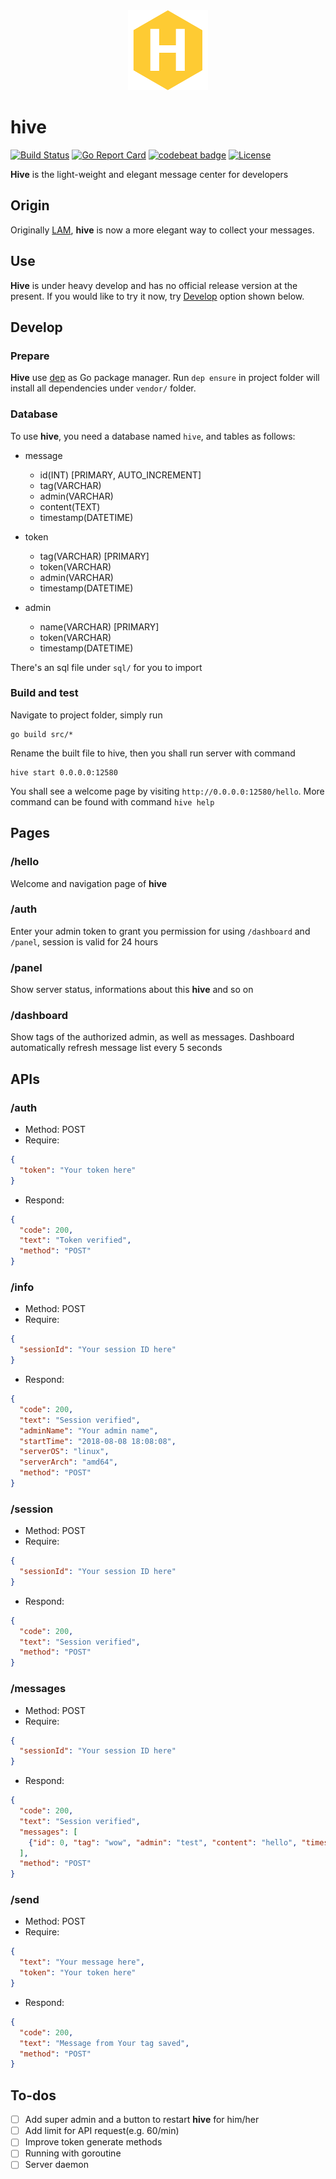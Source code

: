 <div align=center>
  <img src='https://raw.githubusercontent.com/JerryLiao26/hive/master/static/hive_small.png' alt='hive logo'>
</div>

# hive

[![Build Status](https://travis-ci.org/JerryLiao26/hive.svg?branch=master)](https://travis-ci.org/JerryLiao26/hive)
[![Go Report Card](https://goreportcard.com/badge/github.com/JerryLiao26/hive)](https://goreportcard.com/report/github.com/JerryLiao26/hive)
[![codebeat badge](https://codebeat.co/badges/3737204a-ce9b-4d80-a930-5a8735fd709c)](https://codebeat.co/projects/github-com-jerryliao26-hive-master)
[![License](https://img.shields.io/github/license/JerryLiao26/hive.svg)](https://opensource.org/licenses/MIT)

**Hive** is the light-weight and elegant message center for developers

## Origin

Originally [LAM](https://github.com/JerryLiao26/LAM), **hive** is now a more elegant way to collect your messages.

## Use

**Hive** is under heavy develop and has no official release version at the present. If you would like to try it now, try [Develop](#develop) option shown below.

## Develop

### Prepare

**Hive** use [dep](https://golang.github.io/dep/) as Go package manager. Run ```dep ensure``` in project folder will install all dependencies under ```vendor/``` folder.

### Database

To use **hive**, you need a database named ```hive```, and tables as follows:
- message
  - id(INT) [PRIMARY, AUTO_INCREMENT]
  - tag(VARCHAR)
  - admin(VARCHAR)
  - content(TEXT)
  - timestamp(DATETIME)

- token
  - tag(VARCHAR) [PRIMARY]
  - token(VARCHAR)
  - admin(VARCHAR)
  - timestamp(DATETIME)

- admin
  - name(VARCHAR) [PRIMARY]
  - token(VARCHAR)
  - timestamp(DATETIME)

There's an sql file under ```sql/``` for you to import

### Build and test

Navigate to project folder, simply run
```
go build src/*
```
Rename the built file to hive, then you shall run server with command
```
hive start 0.0.0.0:12580
```
You shall see a welcome page by visiting ```http://0.0.0.0:12580/hello```. More command can be found with command ```hive help```

## Pages

### /hello
Welcome and navigation page of **hive**

### /auth
Enter your admin token to grant you permission for using ```/dashboard``` and ```/panel```, session is valid for 24 hours

### /panel
Show server status, informations about this **hive** and so on

### /dashboard
Show tags of the authorized admin, as well as messages. Dashboard automatically refresh message list every 5 seconds

## APIs

### /auth
- Method: POST
- Require:
```json
{
  "token": "Your token here"
}
```
- Respond:
```json
{
  "code": 200,
  "text": "Token verified",
  "method": "POST"
}
```

### /info
- Method: POST
- Require:
```json
{
  "sessionId": "Your session ID here"
}
```
- Respond:
```json
{
  "code": 200,
  "text": "Session verified",
  "adminName": "Your admin name",
  "startTime": "2018-08-08 18:08:08",
  "serverOS": "linux",
  "serverArch": "amd64",
  "method": "POST"
}
```

### /session
- Method: POST
- Require:
```json
{
  "sessionId": "Your session ID here"
}
```
- Respond:
```json
{
  "code": 200,
  "text": "Session verified",
  "method": "POST"
}
```

### /messages
- Method: POST
- Require:
```json
{
  "sessionId": "Your session ID here"
}
```
- Respond:
```json
{
  "code": 200,
  "text": "Session verified",
  "messages": [
    {"id": 0, "tag": "wow", "admin": "test", "content": "hello", "timestamp": "2018-08-09T16:22:59Z"}
  ],
  "method": "POST"
}
```

### /send
- Method: POST
- Require:
```json
{
  "text": "Your message here",
  "token": "Your token here"
}
```
- Respond:
```json
{
  "code": 200,
  "text": "Message from Your tag saved",
  "method": "POST"
}
```

## To-dos

- [ ] Add super admin and a button to restart **hive** for him/her
- [ ] Add limit for API request(e.g. 60/min)
- [ ] Improve token generate methods
- [ ] Running with goroutine
- [ ] Server daemon
